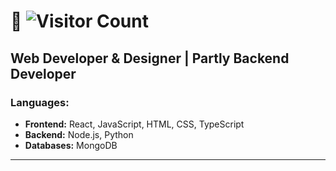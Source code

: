 # 👋  ![Visitor Count](https://profile-counter.glitch.me/swowi/count.svg)

## Web Developer & Designer | Partly Backend Developer

### Languages:
- **Frontend:** React, JavaScript, HTML, CSS, TypeScript
- **Backend:** Node.js, Python
- **Databases:** MongoDB

- ---
